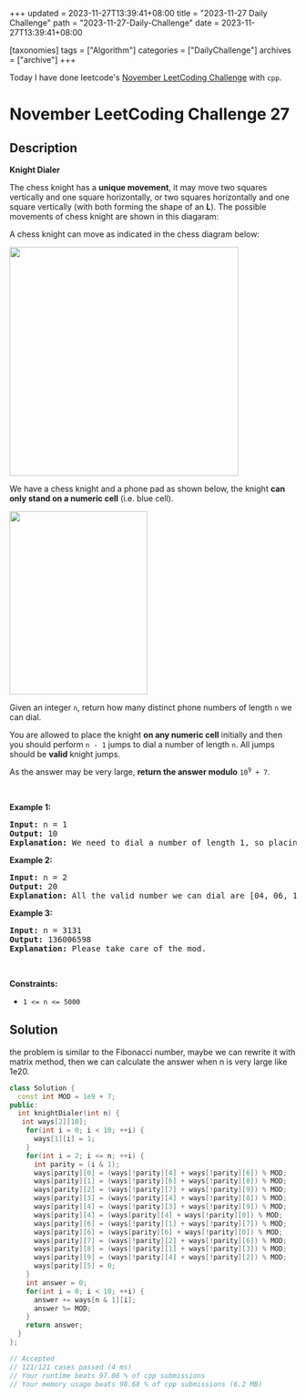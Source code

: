 +++
updated = 2023-11-27T13:39:41+08:00
title = "2023-11-27 Daily Challenge"
path = "2023-11-27-Daily-Challenge"
date = 2023-11-27T13:39:41+08:00

[taxonomies]
tags = ["Algorithm"]
categories = ["DailyChallenge"]
archives = ["archive"]
+++

Today I have done leetcode's [November LeetCoding Challenge](https://leetcode.com/problems/knight-dialer/) with `cpp`.

<!-- more -->

# November LeetCoding Challenge 27

## Description

**Knight Dialer**

<p>The chess knight has a <strong>unique movement</strong>,&nbsp;it may move two squares vertically and one square horizontally, or two squares horizontally and one square vertically (with both forming the shape of an <strong>L</strong>). The possible movements of chess knight are shown in this diagaram:</p>

<p>A chess knight can move as indicated in the chess diagram below:</p>
<img alt="" src="https://assets.leetcode.com/uploads/2020/08/18/chess.jpg" style="width: 402px; height: 402px;" />
<p>We have a chess knight and a phone pad as shown below, the knight <strong>can only stand on a numeric cell</strong>&nbsp;(i.e. blue cell).</p>
<img alt="" src="https://assets.leetcode.com/uploads/2020/08/18/phone.jpg" style="width: 242px; height: 322px;" />
<p>Given an integer <code>n</code>, return how many distinct phone numbers of length <code>n</code> we can dial.</p>

<p>You are allowed to place the knight <strong>on any numeric cell</strong> initially and then you should perform <code>n - 1</code> jumps to dial a number of length <code>n</code>. All jumps should be <strong>valid</strong> knight jumps.</p>

<p>As the answer may be very large, <strong>return the answer modulo</strong> <code>10<sup>9</sup> + 7</code>.</p>

<p>&nbsp;</p>
<p><strong class="example">Example 1:</strong></p>

<pre>
<strong>Input:</strong> n = 1
<strong>Output:</strong> 10
<strong>Explanation:</strong> We need to dial a number of length 1, so placing the knight over any numeric cell of the 10 cells is sufficient.
</pre>

<p><strong class="example">Example 2:</strong></p>

<pre>
<strong>Input:</strong> n = 2
<strong>Output:</strong> 20
<strong>Explanation:</strong> All the valid number we can dial are [04, 06, 16, 18, 27, 29, 34, 38, 40, 43, 49, 60, 61, 67, 72, 76, 81, 83, 92, 94]
</pre>

<p><strong class="example">Example 3:</strong></p>

<pre>
<strong>Input:</strong> n = 3131
<strong>Output:</strong> 136006598
<strong>Explanation:</strong> Please take care of the mod.
</pre>

<p>&nbsp;</p>
<p><strong>Constraints:</strong></p>

<ul>
	<li><code>1 &lt;= n &lt;= 5000</code></li>
</ul>


## Solution

the problem is similar to the Fibonacci number, maybe we can rewrite it with matrix method, then we can calculate the answer when n is very large like 1e20.

``` cpp
class Solution {
  const int MOD = 1e9 + 7;
public:
  int knightDialer(int n) {
   int ways[2][10];
    for(int i = 0; i < 10; ++i) {
      ways[1][i] = 1;
    }
    for(int i = 2; i <= n; ++i) {
      int parity = (i & 1);
      ways[parity][0] = (ways[!parity][4] + ways[!parity][6]) % MOD;
      ways[parity][1] = (ways[!parity][6] + ways[!parity][8]) % MOD;
      ways[parity][2] = (ways[!parity][7] + ways[!parity][9]) % MOD;
      ways[parity][3] = (ways[!parity][4] + ways[!parity][8]) % MOD;
      ways[parity][4] = (ways[!parity][3] + ways[!parity][9]) % MOD;
      ways[parity][4] = (ways[parity][4] + ways[!parity][0]) % MOD;
      ways[parity][6] = (ways[!parity][1] + ways[!parity][7]) % MOD;
      ways[parity][6] = (ways[parity][6] + ways[!parity][0]) % MOD;
      ways[parity][7] = (ways[!parity][2] + ways[!parity][6]) % MOD;
      ways[parity][8] = (ways[!parity][1] + ways[!parity][3]) % MOD;
      ways[parity][9] = (ways[!parity][4] + ways[!parity][2]) % MOD;
      ways[parity][5] = 0;
    }
    int answer = 0;
    for(int i = 0; i < 10; ++i) {
      answer += ways[n & 1][i];
      answer %= MOD;
    }
    return answer;
  }
};

// Accepted
// 121/121 cases passed (4 ms)
// Your runtime beats 97.08 % of cpp submissions
// Your memory usage beats 98.68 % of cpp submissions (6.2 MB)
```
